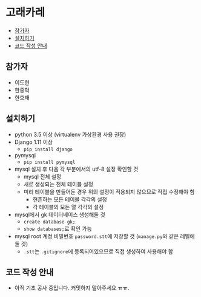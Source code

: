 # 고래카레
 * [참가자](#참가자)
 * [설치하기](#설치하기)
 * [코드 작성 안내](#코드-작성-안내)

## 참가자
 * 이도현
 * 한중혁
 * 한호재

## 설치하기
 * python 3.5 이상 (virtualenv 가상환경 사용 권장)
 * Django 1.11 이상
   - `pip install django`
 * pymysql
   - `pip install pymysql`
 * mysql 설치 후 다음 각 부분에서의 utf-8 설정 확인할 것
   - mysql 전체 설정
   - 새로 생성되는 전체 테이블 설정
   - 미리 테이블을 만들어둔 경우 위의 설정이 적용되지 않으므로 직접 수정해야 함
     + 현존하는 모든 테이블 각각의 설정
     + 각 테이블의 모든 열 각각의 설정
 * mysql에서 gk 데이터베이스 생성해둘 것
   - `create database gk;`
   - `show databases;`로 확인 가능
 * mysql root 계정 비밀번호 `password.stt`에 저장할 것 (`manage.py`와 같은 레벨에 둘 것)
   - `.stt`는 `.gitignore`에 등록되어있으므로 직접 생성하여 사용해야 함

## 코드 작성 안내
 * 아직 기초 공사 중입니다. 커밋하지 말아주세요 ㅠㅠ.

